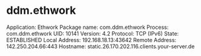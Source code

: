 # ddm.ethwork
 Application: Ethwork Package name: com.ddm.ethwork Process: com.ddm.ethwork UID: 10141 Version: 4.2 Protocol: TCP (IPv6) State: ESTABLISHED Local Address: 192.168.18.13:43642 Remote Address: 142.250.204.66:443 Hostname: static.26.170.202.116.clients.your-server.de
